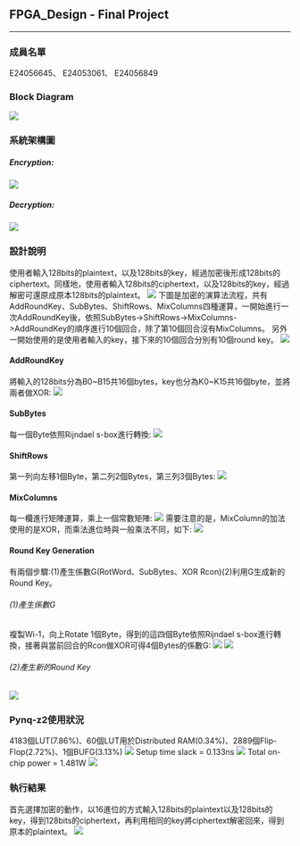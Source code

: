 ## FPGA_Design - Final Project
---
### 成員名單
E24056645、 E24053061、 E24056849
### Block Diagram
![](images/Block_Diagram.PNG)
### 系統架構圖
##### Encryption:
![](images/encryption.PNG)
##### Decryption:
![](images/decryption.PNG)


### 設計說明
使用者輸入128bits的plaintext，以及128bits的key，經過加密後形成128bits的ciphertext。同樣地，使用者輸入128bits的ciphertext，以及128bits的key，經過解密可還原成原本128bits的plaintext。
![](images/system.PNG)
下圖是加密的演算法流程，共有AddRoundKey、SubBytes、ShiftRows、MixColumns四種運算，一開始進行一次AddRoundKey後，依照SubBytes->ShiftRows->MixColumns->AddRoundKey的順序進行10個回合，除了第10個回合沒有MixColumns。
另外一開始使用的是使用者輸入的key，接下來的10個回合分別有10個round key。
![](images/algorithm.PNG)
#### AddRoundKey
將輸入的128bits分為B0~B15共16個bytes，key也分為K0~K15共16個byte，並將兩者做XOR:
![](images/AddRoundKey.PNG)
#### SubBytes
每一個Byte依照Rijndael s-box進行轉換:
![](images/SubBytes.PNG)
#### ShiftRows
第一列向左移1個Byte，第二列2個Bytes，第三列3個Bytes:
![](images/ShiftRows.PNG)
#### MixColumns
每一欄進行矩陣運算，乘上一個常數矩陣:
![](images/MixColumns.PNG)
需要注意的是，MixColumn的加法使用的是XOR，而乘法進位時與一般乘法不同，如下:
![](images/Multiply.PNG)
#### Round Key Generation
有兩個步驟:(1)產生係數G(RotWord、SubBytes、XOR Rcon)(2)利用G生成新的Round Key。

###### (1)產生係數G
複製Wi-1，向上Rotate 1個Byte，得到的這四個Byte依照Rijndael s-box進行轉換，接著與當前回合的Rcon做XOR可得4個Bytes的係數G:
![](images/Key_Generation.PNG)
![](images/Rcon.PNG)
###### (2)產生新的Round Key
![](images/Key_Generation2.PNG)

### Pynq-z2使用狀況
4183個LUT(7.86%)、60個LUT用於Distributed RAM(0.34%)、2889個Flip-Flop(2.72%)、1個BUFG(3.13%)
![](images/LUT_resources.PNG)
Setup time slack = 0.133ns
![](images/LUT_timing.PNG)
Total on-chip power = 1.481W
![](images/LUT_power.PNG)

### 執行結果
首先選擇加密的動作，以16進位的方式輸入128bits的plaintext以及128bits的key，得到128bits的ciphertext，再利用相同的key將ciphertext解密回來，得到原本的plaintext。
![](images/result.PNG)
